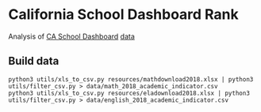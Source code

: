 # California School Dashboard Rank

Analysis of [CA School Dashboard](https://www.caschooldashboard.org/) [data](https://www.cde.ca.gov/ta/ac/cm/)

## Build data

    python3 utils/xls_to_csv.py resources/mathdownload2018.xlsx | python3 utils/filter_csv.py > data/math_2018_academic_indicator.csv
    python3 utils/xls_to_csv.py resources/eladownload2018.xlsx | python3 utils/filter_csv.py > data/english_2018_academic_indicator.csv
